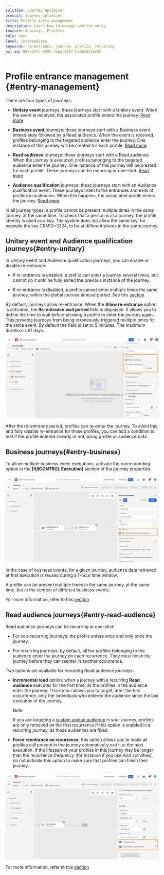 ```yaml
---
solution: Journey Optimizer
product: journey optimizer
title: Profile entry management
description: Learn how to manage profile entry
feature: Journeys, Profiles
role: User
level: Intermediate
keywords: re-entrance, journey, profile, recurring
exl-id: 8874377c-6594-4a5a-9197-ba5b28258c02
---
```


# Profile entrance management {#entry-management}

There are four types of journeys:

* **Unitary event** journeys: these journeys start with a Unitary event. When the event is received, the associated profile enters the journey. [Read more](#entry-unitary)

* **Business event** journeys: these journeys start with a Business event immediately followed by a Read audience. When the event is received, profiles belonging to the targeted audience enter the journey. One instance of this journey will be created for each profile. [Read more](#entry-business)

* **Read audience** journeys: these journeys start with a Read audience. When the journey is executed, profiles belonging to the targeted audience enter the journey. One instance of this journey will be created for each profile. These journeys can be recurring or one-shot. [Read more](#entry-read-audience)

* **Audience qualification** journeys: these journeys start with an Audience qualification event. These journeys listen to the entrances and exits of profiles in audiences. When this happens, the associated profile enters the journey. [Read more](#entry-unitary)

In all journey types, a profile cannot be present multiple times in the same journey, at the same time. To check that a person is in a journey, the profile identity is used as a key. The system does not allow the same key, for example the key CRMID=3224, to be at different places in the same journey. 

## Unitary event and Audience qualification journeys{#entry-unitary}

In Unitary event and Audience qualification journeys, you can enable or disable re-entrance:

* If re-entrance is enabled, a profile can enter a journey several times, but cannot do it until he fully exited the previous instance of the journey.

* If re-entrance is disabled, a profile cannot enter multiple times the same journey, within the global journey timeout period. See this [section](../building-journeys/journey-gs.md#global_timeout).

By default, journeys allow re-entrance. When the **Allow re-entrance** option is activated, the **Re-entrance wait period** field is displayed. It allows you to define the time to wait before allowing a profile to enter the journey again. This prevents journeys from being erroneously triggered multiple times for the same event. By default the field is set to 5 minutes. The maximum duration is 91 days.

<!--
When a journey ends, its status is **[!UICONTROL Closed]**. New individuals can no longer enter the journey. Persons already in the journey automatically exit the journey. [Learn more](journey-gs.md#entrance)
-->

![](assets/journey-re-entrance.png)

After the re-entrance period, profiles can re-enter the journey. To avoid this, and fully disable re-entrance for those profiles, you can add a condition to test if the profile entered already or not, using profile or audience data.

<!--
Due to the 30-day journey timeout, when journey re-entrance is not allowed, we cannot make sure the re-entrance blocking will work more than 30 days. Indeed, as we remove all information about persons who entered the journey 30 days after they enter, we cannot know the person entered previously, more than 30 days ago. -->

## Business journeys{#entry-business}

<!--
Business events follow re-entrance rules in the same way as for unitary events. If a journey allows re-entrance, the next business event will be processed.
-->

To allow multiple business event executions, activate the corresponding option in the **[!UICONTROL Execution]** section of the journey properties.

![](assets/business-entry.png)

In the case of business events, for a given journey, audience data retrieved at first execution is reused during a 1-hour time window.

A profile can be present multiple times in the same journey, at the same time, but in the context of different business events. 

For more information, refer to this [section](../event/about-creating-business.md)

## Read audience journeys{#entry-read-audience}

Read audience journeys can be recurring or one-shot: 

* For non-recurring journeys: the profile enters once and only once the journey.

* For recurring journeys: by default, all the profiles belonging to the audience enter the journey on each recurrence. They must finish the journey before they can reenter in another occurrence. 

Two options are available for recurring Read audience journeys:

* **Incremental read** option: when a journey with a recurring **Read audience** executes for the first time, all the profiles in the audience enter the journey. This option allows you to target, after the first occurrence, only the individuals who entered the audience since the last execution of the journey. 

    >[!NOTE]
    >
    >If you are targeting a [custom upload audience](../audience/about-audiences.md#segments-in-journey-optimizer) in your journey, profiles are only retrieved on the first recurrence if this option is enabled in a recurring journey, as these audiences are fixed.

* **Force reentrance on recurrence**: this option allows you to make all profiles still present in the journey automatically exit it at the next execution. If the lifespan of your profiles in this journey may be longer than the recurrence frequency (for instance if you use wait activities), do not activate this option to make sure that profiles can finish their journey.

![](assets/read-audience-options.png)

For more information, refer to this [section](../building-journeys/read-audience.md#configuring-segment-trigger-activity)

<!--
After 30 days, a Read audience journey switches to the **Finished** status. This behavior is set for 30 days only (i.e. journey timeout default value) as all information about profiles who entered the journey is removed 30 days after they entered. Persons still in the journey automatically are impacted. They exit the journey after the 30 day timeout. 
-->
